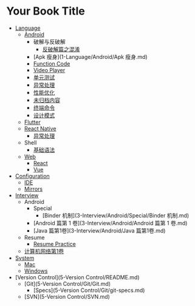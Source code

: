 # Your Book Title

- [Language](1-Language/README.md)
  - [Android](1-Language/Android/README.md)
    - 破解与反破解
      * [反破解篇之混淆](1-Language/Android/破解与反破解/反破解篇之混淆.md)
    * [Apk 瘦身](1-Language/Android/Apk 瘦身.md)
    * [Function Code](1-Language/Android/FunctionCode.md)
    * [Video Player](1-Language/Android/VideoPlayer.md)
    * [单元测试](1-Language/Android/单元测试.md)
    * [异常处理](1-Language/Android/异常处理.md)
    * [性能优化](1-Language/Android/性能优化.md)
    * [未归档内容](1-Language/Android/未归档内容.md)
    * [终端命令](1-Language/Android/终端命令.md)
    * [设计模式](1-Language/Android/设计模式.md)
  - [Flutter](1-Language/Flutter/Flutter.md)
  - [React Native](1-Language/ReactNative/README.md)
    * [异常处理](1-Language/ReactNative/异常处理.md)
  - Shell
    * [基础语法](1-Language/Shell/基础语法.md)
  - [Web](1-Language/Web/README.md)
    * [React](1-Language/Web/React.md)
    * [Vue](1-Language/Web/Vue.md)
- [Configuration](2-Configuration/README.md)
  * [IDE](2-Configuration/IDE.md)
  * [Mirrors](2-Configuration/Mirrors.md)
- [Interview](3-Interview/README.md)
  - Android
    - Special
      * [Binder 机制](3-Interview/Android/Special/Binder 机制.md)
    * [Android 篇第 1 卷](3-Interview/Android/Android 篇第 1 卷.md)
    * [Java 篇第1卷](3-Interview/Android/Java 篇第1卷.md)
  - Resume
    * [Resume Practice](3-Interview/Resume/ResumePractice.md)
  * [计算机网络第1卷](3-Interview/计算机网络第1卷.md)
- [System](4-System/README.md)
  * [Mac](4-System/Mac.md)
  * [Windows](4-System/Windows.md)
- [Version Control](5-Version Control/README.md)
  - [Git](5-Version Control/Git/Git.md)
    * [Specs](5-Version Control/Git/git-specs.md)
  * [SVN](5-Version Control/SVN.md)

